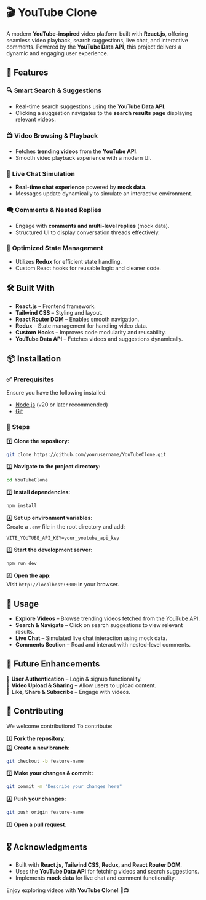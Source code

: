 # 🎬 YouTube Clone

A modern **YouTube-inspired** video platform built with **React.js**, offering seamless video playback, search suggestions, live chat, and interactive comments. Powered by the **YouTube Data API**, this project delivers a dynamic and engaging user experience.

## 🚀 Features

### 🔍 **Smart Search & Suggestions**

- Real-time search suggestions using the **YouTube Data API**.
- Clicking a suggestion navigates to the **search results page** displaying relevant videos.

### 📺 **Video Browsing & Playback**

- Fetches **trending videos** from the **YouTube API**.
- Smooth video playback experience with a modern UI.

### 💬 **Live Chat Simulation**

- **Real-time chat experience** powered by **mock data**.
- Messages update dynamically to simulate an interactive environment.

### 🗨 **Comments & Nested Replies**

- Engage with **comments and multi-level replies** (mock data).
- Structured UI to display conversation threads effectively.

### 🔄 **Optimized State Management**

- Utilizes **Redux** for efficient state handling.
- Custom React hooks for reusable logic and cleaner code.

## 🛠 Built With

- **React.js** – Frontend framework.
- **Tailwind CSS** – Styling and layout.
- **React Router DOM** – Enables smooth navigation.
- **Redux** – State management for handling video data.
- **Custom Hooks** – Improves code modularity and reusability.
- **YouTube Data API** – Fetches videos and suggestions dynamically.

## 📦 Installation

### ✅ Prerequisites

Ensure you have the following installed:

- [Node.js](https://nodejs.org/) (v20 or later recommended)
- [Git](https://git-scm.com/)

### 📌 Steps

1️⃣ **Clone the repository:**

```sh
git clone https://github.com/yourusername/YouTubeClone.git
```

2️⃣ **Navigate to the project directory:**

```sh
cd YouTubeClone
```

3️⃣ **Install dependencies:**

```sh
npm install
```

4️⃣ **Set up environment variables:**  
Create a `.env` file in the root directory and add:

```env
VITE_YOUTUBE_API_KEY=your_youtube_api_key
```

5️⃣ **Start the development server:**

```sh
npm run dev
```

6️⃣ **Open the app:**  
Visit `http://localhost:3000` in your browser.

## 🎯 Usage

- **Explore Videos** – Browse trending videos fetched from the YouTube API.
- **Search & Navigate** – Click on search suggestions to view relevant results.
- **Live Chat** – Simulated live chat interaction using mock data.
- **Comments Section** – Read and interact with nested-level comments.

## 🌟 Future Enhancements

🚀 **User Authentication** – Login & signup functionality.  
🚀 **Video Upload & Sharing** – Allow users to upload content.  
🚀 **Like, Share & Subscribe** – Engage with videos.

## 🤝 Contributing

We welcome contributions! To contribute:

1️⃣ **Fork the repository**.  
2️⃣ **Create a new branch:**

```sh
git checkout -b feature-name
```

3️⃣ **Make your changes & commit:**

```sh
git commit -m "Describe your changes here"
```

4️⃣ **Push your changes:**

```sh
git push origin feature-name
```

5️⃣ **Open a pull request**.

## 🎖 Acknowledgments

- Built with **React.js, Tailwind CSS, Redux, and React Router DOM**.
- Uses the **YouTube Data API** for fetching videos and search suggestions.
- Implements **mock data** for live chat and comment functionality.

Enjoy exploring videos with **YouTube Clone**! 🚀📺
